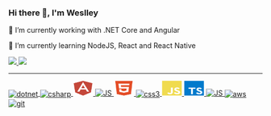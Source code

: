 ### Hi there 👋, I'm Weslley
💼 I’m currently working with .NET Core and Angular

🌱 I’m currently learning NodeJS, React and React Native

<div>
  <a href="https://github.com/weslleywna">
  <img height="180em" src="https://github-readme-stats.vercel.app/api?username=weslleywna&show_icons=true&theme=dark&include_all_commits=true&count_private=true"/>
  <img height="180em" src="https://github-readme-stats.vercel.app/api/top-langs/?username=weslleywna&layout=compact&langs_count=16&theme=dark"/>
</div>
  
***
<div style="display: inline_block">
   <img align="center" src="https://cdn.jsdelivr.net/gh/devicons/devicon/icons/dotnetcore/dotnetcore-original.svg" alt="dotnet" width="40" height="30"/> 
   <img align="center" src="https://cdn.jsdelivr.net/gh/devicons/devicon/icons/csharp/csharp-plain.svg" alt="csharp" width="40" height="30"/>
   <img allign="center" alt="JS" height="30" width="40" src="https://raw.githubusercontent.com/devicons/devicon/master/icons/angularjs/angularjs-plain.svg"/>
   <img allign="center" alt="JS" height="30" width="40" src="https://cdn.jsdelivr.net/gh/devicons/devicon/icons/react/react-original-wordmark.svg"/>
   <img allign="center" alt="JS" height="30" width="40" src="https://raw.githubusercontent.com/devicons/devicon/master/icons/html5/html5-plain.svg"/>
   <img align="center" src="https://cdn.jsdelivr.net/gh/devicons/devicon/icons/css3/css3-plain-wordmark.svg" alt="css3" width="40" height="30"/> 
   <img allign="center" alt="JS" height="30" width="40" src="https://raw.githubusercontent.com/devicons/devicon/master/icons/javascript/javascript-plain.svg"/>
   <img allign="center" alt="JS" height="30" width="40" src="https://raw.githubusercontent.com/devicons/devicon/master/icons/typescript/typescript-plain.svg"/>
   <img allign="center" alt="JS" height="30" width="40" src="https://cdn.jsdelivr.net/gh/devicons/devicon/icons/azure/azure-original-wordmark.svg"/>
   <img align="center" src="https://cdn.jsdelivr.net/gh/devicons/devicon/icons/amazonwebservices/amazonwebservices-plain-wordmark.svg" 
        alt="aws" width="45" height="45">
   </img>
  <img align="center" src="https://www.vectorlogo.zone/logos/git-scm/git-scm-icon.svg" alt="git" width="30" height="25"/>
</div>
<!--
**weslleywna/weslleywna** is a ✨ _special_ ✨ repository because its `README.md` (this file) appears on your GitHub profile.

Here are some ideas to get you started:

- 🔭 I’m currently working on ...
- 🌱 I’m currently learning ...
- 👯 I’m looking to collaborate on ...
- 🤔 I’m looking for help with ...
- 💬 Ask me about ...
- 📫 How to reach me: ...
- 😄 Pronouns: ...
- ⚡ Fun fact: ...
-->
